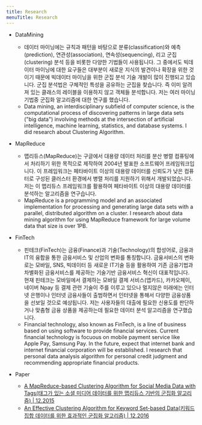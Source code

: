 ```yaml
---
title: Research
menuTitle: Research
---
```

* DataMining
    * 데이터 마이닝에는 규칙과 패턴을 바탕으로 분류(classification)와 예측(prediction), 연관성(association), 연속성(sequencing), 
    리고 군집(clustering) 분석 등을 비롯한 다양한 기법들이 사용됩니다. 
    그 중에서도 빅데이터 마이닝에 대한 요구들은 대부분이 새로운 지식의 발견이나 확장을 위한 것이기 때문에 빅데이터 마이닝을 위한 군집 분석 기술 개발이 많이 진행되고 있습니다. 
    군집 분석법은 구체적인 특성을 공유하는 군집을 찾습니다. 즉 이미 알려져 있는 클래스의 레이블을 이용하지 않고 객체들 분석합니다. 
    저는 여러 마이닝 기법중 군집화 알고리즘에 대한 연구를 했습니다.
    * Data mining, an interdisciplinary subfield of computer science, is the computational process of discovering patterns 
    in large data sets ("big data") involving methods at the intersection of artificial intelligence, 
    machine learning, statistics, and database systems. I did research about Clustering Algorithm.
    
* MapReduce
    * 맵리듀스(MapReduce)는 구글에서 대용량 데이터 처리를 분산 병렬 컴퓨팅에서 처리하기 위한 목적으로 제작하여 2004년 발표한 소프트웨어 프레임워크입니다. 
    이 프레임워크는 페타바이트 이상의 대용량 데이터를 신뢰도가 낮은 컴퓨터로 구성된 클러스터 환경에서 병렬 처리를 지원하기 위해서 개발되었습니다. 
    저는 이 맵리듀스 프레임워크를 활용하여 페타바이트 이상의 대용량 데이터를 분석하는 알고리즘을 연구습니다.
    * MapReduce is a programming model and an associated implementation for processing and generating large data sets 
    with a parallel, distributed algorithm on a cluster. 
    I research about data mining algorithm for using MapReduce framework for large volume data that size is over 1PB.
    
* FinTech
    * 핀테크(FinTech)는 금융(Finance)과 기술(Technology)의 합성어로, 금융과 IT의 융합을 통한 금융서비스 및 산업의 변화를 통칭합니다. 
    금융서비스의 변화로는 모바일, SNS, 빅데이터 등 새로운 IT기술 등을 활용하여 기존 금융기법과 차별화된 금융서비스를 제공하는 기술기반 금융서비스 혁신이 대표적입니다. 
    현재 핀테크는 모바일에서 결제하는 모바일 결제 서비스(앱카드), 카카오페이, 네이버 Npay 등 결제 관련 기술이 주를 이루고 있으나 
    멀지않은 미래에는 인터넷 은행이나 인터넷 금융사들이 출범하면서 인터넷을 통해서 다양한 금융상품을 선보일 것으로 예상됩니다. 
    저는 사용자들의 대출에 필요한 신용도를 판단하거나 맞춤형 금융 상품을 제공하는데 필요한 데이터 분석 알고리즘을 연구했습니다.
    * Financial technology, also known as FinTech, is a line of business based on using software to provide financial services. 
    Current financial technology is focuous on mobile payment service like Apple Pay, Samsung Pay. 
    In the future, expect that internet bank and internet financial corporation will be established. 
    I research that personal data analysis algorithm for personal credit judgment and recommending appropriate financial products.
    
* Paper
    * [A MapReduce-based Clustering Algorithm for Social Media Data with Tags(태그가 있는 소셜 미디어 데이터를 위한 맵리듀스 기반의 군집화 알고리즘) | 12.2015](./test.pdf)
    * [An Effective Clustering Algorithm for Keyword Set-based Data(키워드 집합 데이터를 위한 효과적인 군집화 알고리즘) | 12.2016](./An%20Effective%20Clustering%20Algorithm%20for%20Keyword%20Set-based%20Data.pdf)